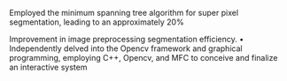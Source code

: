 Employed the minimum spanning tree algorithm for super pixel segmentation, leading to an approximately 20%

Improvement in image preprocessing segmentation efficiency. • Independently delved into the Opencv framework and graphical programming, employing C++, Opencv, and
MFC to conceive and finalize an interactive system 
